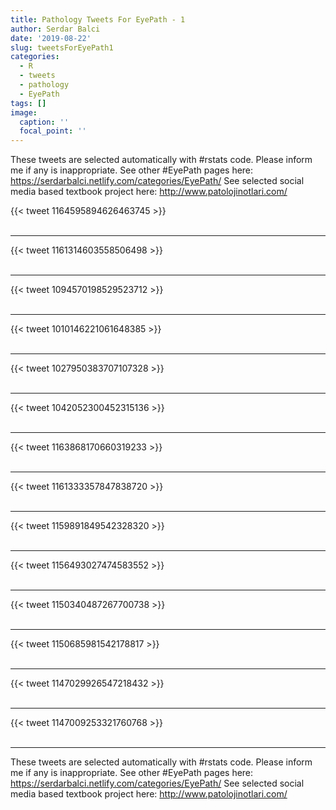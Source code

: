 ```yaml
---
title: Pathology Tweets For EyePath - 1
author: Serdar Balci
date: '2019-08-22'
slug: tweetsForEyePath1
categories:
  - R
  - tweets
  - pathology
  - EyePath
tags: []
image:
  caption: ''
  focal_point: ''
---
```



These tweets are selected automatically with #rstats code. Please inform me if any is inappropriate.
See other #EyePath pages here: https://serdarbalci.netlify.com/categories/EyePath/ 
See selected social media based textbook project here: http://www.patolojinotlari.com/

{{< tweet 1164595894626463745 >}}
<br>
<br>
<hr>
{{< tweet 1161314603558506498 >}}
<br>
<br>
<hr>
{{< tweet 1094570198529523712 >}}
<br>
<br>
<hr>
{{< tweet 1010146221061648385 >}}
<br>
<br>
<hr>
{{< tweet 1027950383707107328 >}}
<br>
<br>
<hr>
{{< tweet 1042052300452315136 >}}
<br>
<br>
<hr>
{{< tweet 1163868170660319233 >}}
<br>
<br>
<hr>
{{< tweet 1161333357847838720 >}}
<br>
<br>
<hr>
{{< tweet 1159891849542328320 >}}
<br>
<br>
<hr>
{{< tweet 1156493027474583552 >}}
<br>
<br>
<hr>
{{< tweet 1150340487267700738 >}}
<br>
<br>
<hr>
{{< tweet 1150685981542178817 >}}
<br>
<br>
<hr>
{{< tweet 1147029926547218432 >}}
<br>
<br>
<hr>
{{< tweet 1147009253321760768 >}}
<br>
<br>
<hr>


These tweets are selected automatically with #rstats code. Please inform me if any is inappropriate.
See other #EyePath pages here: https://serdarbalci.netlify.com/categories/EyePath/ 
See selected social media based textbook project here: http://www.patolojinotlari.com/
